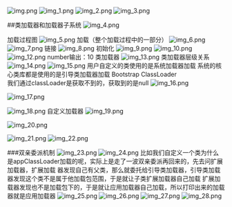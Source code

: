 ![img.png](img.png)
![img_1.png](img_1.png)
![img_2.png](img_2.png)
![img_3.png](img_3.png)

##类加载器和加载器子系统
![img_4.png](img_4.png)

加载过程图
![img_5.png](img_5.png)
加载（整个加载过程中的一部分）
![img_6.png](img_6.png)
![img_7.png](img_7.png)
链接
![img_8.png](img_8.png)
初始化
![img_9.png](img_9.png)
![img_10.png](img_10.png)
![img_12.png](img_12.png)
number输出：10
类加载器
![img_13.png](img_13.png)
类加载器层级关系
![img_14.png](img_14.png)
![img_15.png](img_15.png)
用户自定义的类使用的是系统加载器加载
系统的核心类库都是使用的是引导类加载器加载
Bootstrap ClassLoader  
我们通过classLoader是获取不到的，获取到的是null
![img_16.png](img_16.png)

![img_17.png](img_17.png)

![img_18.png](img_18.png)
自定义加载器
![img_19.png](img_19.png)

![img_20.png](img_20.png)

![img_21.png](img_21.png)
![img_22.png](img_22.png)

###双亲委派机制
![img_23.png](img_23.png)
![img_24.png](img_24.png)
比如我们自定义一个类为什么是appClassLoader加载的呢，实际上是走了一波双亲委派再回来的，先去问扩展加载器，扩展加载
器发现自己有父类，那么就委托给引导类加载器，引导类加载器发现这个类不是属于他加载包范围，于是就让子类扩展加载器自己加载
扩展加载器发现也不是加载包下的，于是就让应用加载器自己加载，所以打印出来的加载器就是应用加载器
![img_25.png](img_25.png)
![img_26.png](img_26.png)
![img_27.png](img_27.png)
![img_28.png](img_28.png)
